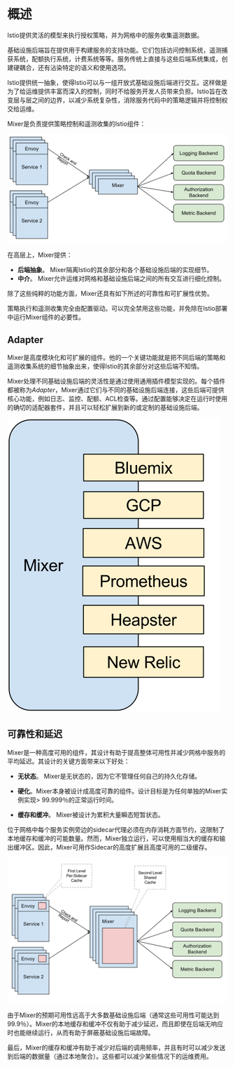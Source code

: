 # 概述

Istio提供灵活的模型来执行授权策略，并为网格中的服务收集遥测数据。

基础设施后端旨在提供用于构建服务的支持功能。它们包括访问控制系统，遥测捕获系统，配额执行系统，计费系统等等。服务传统上直接与这些后端系统集成，创建硬耦合，还有沾染特定的语义和使用选项。

Istio提供统一抽象，使得Istio可以与一组开放式基础设施后端进行交互。这样做是为了给运维提供丰富而深入的控制，同时不给服务开发人员带来负担。Istio旨在改变层与层之间的边界，以减少系统复杂性，消除服务代码中的策略逻辑并将控制权交给运维。

Mixer是负责提供策略控制和遥测收集的Istio组件：

![](img/topology-without-cache.svg)

在高层上，Mixer提供：

- **后端抽象**。 Mixer隔离Istio的其余部分和各个基础设施后端的实现细节。
- **中介**。 Mixer允许运维对网格和基础设施后端之间的所有交互进行细化控制。

除了这些纯粹的功能方面，Mixer还具有如下所述的可靠性和可扩展性优势。

策略执行和遥测收集完全由配置驱动。可以完全禁用这些功能，并免除在Istio部署中运行Mixer组件的必要性。

## Adapter

Mixer是高度模块化和可扩展的组件。他的一个关键功能就是把不同后端的策略和遥测收集系统的细节抽象出来，使得Istio的其余部分对这些后端不知情。

Mixer处理不同基础设施后端的灵活性是通过使用通用插件模型实现的。每个插件都被称为*Adapter*，Mixer通过它们与不同的基础设施后端连接，这些后端可提供核心功能，例如日志、监控、配额、ACL检查等。通过配置能够决定在运行时使用的确切的适配器套件，并且可以轻松扩展到新的或定制的基础设施后端。

![](img/adapters.svg)

## 可靠性和延迟

Mixer是一种高度可用的组件，其设计有助于提高整体可用性并减少网格中服务的平均延迟。其设计的关键方面带来以下好处：

- **无状态**。 Mixer是无状态的，因为它不管理任何自己的持久化存储。

- **硬化**。Mixer本身被设计成高度可靠的组件。设计目标是为任何单独的Mixer实例实现> 99.999％的正常运行时间。

- **缓存和缓冲**。 Mixer被设计为累积大量瞬态短暂状态。

位于网格中每个服务实例旁边的sidecar代理必须在内存消耗方面节约，这限制了本地缓存和缓冲的可能数量。然而，Mixer独立运行，可以使用相当大的缓存和输出缓冲区。因此，Mixer可用作Sidecar的高度扩展且高度可用的二级缓存。

![](img/topology-with-cache.svg)

由于Mixer的预期可用性远高于大多数基础设施后端（通常这些可用性可能达到99.9％）。Mixer的本地缓存和缓冲不仅有助于减少延迟，而且即使在后端无响应时也能继续运行，从而有助于屏蔽基础设施后端故障。

最后，Mixer的缓存和缓冲有助于减少对后端的调用频率，并且有时可以减少发送到后端的数据量（通过本地聚合）。这些都可以减少某些情况下的运维费用。


